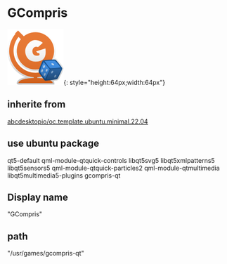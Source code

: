 # GCompris
![gcompris.svg](/applications/icons/gcompris.svg){: style="height:64px;width:64px"}
## inherite from
[abcdesktopio/oc.template.ubuntu.minimal.22.04](abcdesktopio/oc.template.ubuntu.minimal.22.04.md)
## use ubuntu package
qt5-default qml-module-qtquick-controls libqt5svg5 libqt5xmlpatterns5 libqt5sensors5 qml-module-qtquick-particles2 qml-module-qtmultimedia libqt5multimedia5-plugins gcompris-qt
## Display name
"GCompris"
## path
"/usr/games/gcompris-qt"

